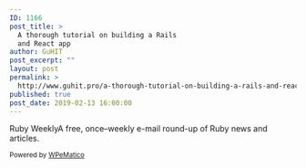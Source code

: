 ```yaml
---
ID: 1166
post_title: >
  A thorough tutorial on building a Rails
  and React app
author: GuHIT
post_excerpt: ""
layout: post
permalink: >
  http://www.guhit.pro/a-thorough-tutorial-on-building-a-rails-and-react-app/
published: true
post_date: 2019-02-13 16:00:00
---
```

Ruby WeeklyA free, once&ndash;weekly e-mail round-up of Ruby news and articles.<p class="wpematico_credit"><small>Powered by <a href="http://www.wpematico.com" target="_blank">WPeMatico</a></small></p>